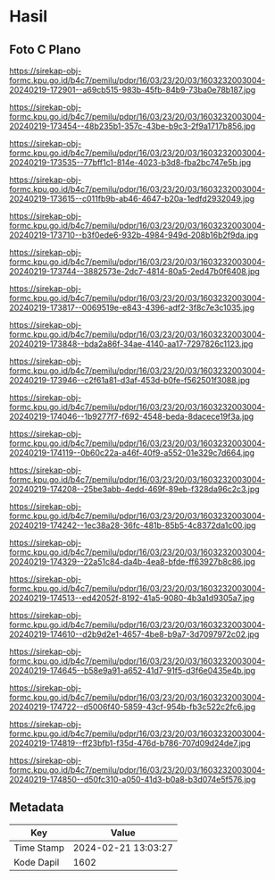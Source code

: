 # Hasil

## Foto C Plano

https://sirekap-obj-formc.kpu.go.id/b4c7/pemilu/pdpr/16/03/23/20/03/1603232003004-20240219-172901--a69cb515-983b-45fb-84b9-73ba0e78b187.jpg

https://sirekap-obj-formc.kpu.go.id/b4c7/pemilu/pdpr/16/03/23/20/03/1603232003004-20240219-173454--48b235b1-357c-43be-b9c3-2f9a1717b856.jpg

https://sirekap-obj-formc.kpu.go.id/b4c7/pemilu/pdpr/16/03/23/20/03/1603232003004-20240219-173535--77bff1c1-814e-4023-b3d8-fba2bc747e5b.jpg

https://sirekap-obj-formc.kpu.go.id/b4c7/pemilu/pdpr/16/03/23/20/03/1603232003004-20240219-173615--c011fb9b-ab46-4647-b20a-1edfd2932049.jpg

https://sirekap-obj-formc.kpu.go.id/b4c7/pemilu/pdpr/16/03/23/20/03/1603232003004-20240219-173710--b3f0ede6-932b-4984-949d-208b16b2f9da.jpg

https://sirekap-obj-formc.kpu.go.id/b4c7/pemilu/pdpr/16/03/23/20/03/1603232003004-20240219-173744--3882573e-2dc7-4814-80a5-2ed47b0f6408.jpg

https://sirekap-obj-formc.kpu.go.id/b4c7/pemilu/pdpr/16/03/23/20/03/1603232003004-20240219-173817--0069519e-e843-4396-adf2-3f8c7e3c1035.jpg

https://sirekap-obj-formc.kpu.go.id/b4c7/pemilu/pdpr/16/03/23/20/03/1603232003004-20240219-173848--bda2a86f-34ae-4140-aa17-7297826c1123.jpg

https://sirekap-obj-formc.kpu.go.id/b4c7/pemilu/pdpr/16/03/23/20/03/1603232003004-20240219-173946--c2f61a81-d3af-453d-b0fe-f562501f3088.jpg

https://sirekap-obj-formc.kpu.go.id/b4c7/pemilu/pdpr/16/03/23/20/03/1603232003004-20240219-174046--1b9277f7-f692-4548-beda-8dacece19f3a.jpg

https://sirekap-obj-formc.kpu.go.id/b4c7/pemilu/pdpr/16/03/23/20/03/1603232003004-20240219-174119--0b60c22a-a46f-40f9-a552-01e329c7d664.jpg

https://sirekap-obj-formc.kpu.go.id/b4c7/pemilu/pdpr/16/03/23/20/03/1603232003004-20240219-174208--25be3abb-4edd-469f-89eb-f328da96c2c3.jpg

https://sirekap-obj-formc.kpu.go.id/b4c7/pemilu/pdpr/16/03/23/20/03/1603232003004-20240219-174242--1ec38a28-36fc-481b-85b5-4c8372da1c00.jpg

https://sirekap-obj-formc.kpu.go.id/b4c7/pemilu/pdpr/16/03/23/20/03/1603232003004-20240219-174329--22a51c84-da4b-4ea8-bfde-ff63927b8c86.jpg

https://sirekap-obj-formc.kpu.go.id/b4c7/pemilu/pdpr/16/03/23/20/03/1603232003004-20240219-174513--ed42052f-8192-41a5-9080-4b3a1d9305a7.jpg

https://sirekap-obj-formc.kpu.go.id/b4c7/pemilu/pdpr/16/03/23/20/03/1603232003004-20240219-174610--d2b9d2e1-4657-4be8-b9a7-3d7097972c02.jpg

https://sirekap-obj-formc.kpu.go.id/b4c7/pemilu/pdpr/16/03/23/20/03/1603232003004-20240219-174645--b58e9a91-a652-41d7-91f5-d3f6e0435e4b.jpg

https://sirekap-obj-formc.kpu.go.id/b4c7/pemilu/pdpr/16/03/23/20/03/1603232003004-20240219-174722--d5006f40-5859-43cf-954b-fb3c522c2fc6.jpg

https://sirekap-obj-formc.kpu.go.id/b4c7/pemilu/pdpr/16/03/23/20/03/1603232003004-20240219-174819--ff23bfb1-f35d-476d-b786-707d09d24de7.jpg

https://sirekap-obj-formc.kpu.go.id/b4c7/pemilu/pdpr/16/03/23/20/03/1603232003004-20240219-174850--d50fc310-a050-41d3-b0a8-b3d074e5f576.jpg


## Metadata

| Key        | Value               |
| ---------- | ------------------- |
| Time Stamp | 2024-02-21 13:03:27 |
| Kode Dapil | 1602                |



